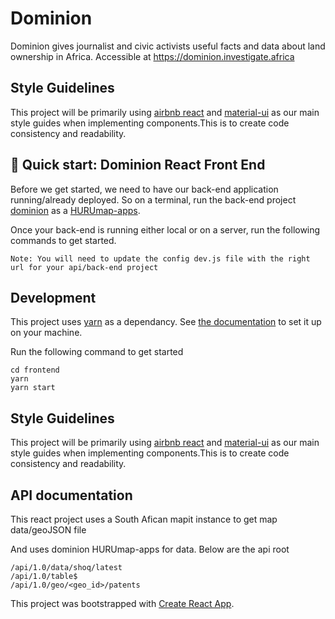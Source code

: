 # Dominion

Dominion gives journalist and civic activists useful facts and data about land ownership in Africa. Accessible at https://dominion.investigate.africa

## Style Guidelines

This project will be primarily using [airbnb react](https://github.com/airbnb/javascript/tree/master/react) and [material-ui](https://material-ui.com/) as our main style guides when implementing components.This is to create code consistency and readability.

## 🚀 Quick start: Dominion React Front End

Before we get started, we need to have our back-end application running/already deployed. So on a terminal, run the back-end project [dominion](https://github.com/CodeForAfrica/HURUmap-apps/tree/feature/dominion-setup/dominion) as a [HURUmap-apps](https://github.com/CodeForAfrica/HURUmap-apps/blob/master/README.md).

Once your back-end is running either local or on a server, run the following commands to get started.

`Note: You will need to update the config dev.js file with the right url for your api/back-end project`

## Development

This project uses [yarn](https://yarnpkg.com/lang/en/) as a dependancy. See [the documentation](https://yarnpkg.com/lang/en/) to set it up on your machine.

Run the following command to get started

```
cd frontend
yarn
yarn start
```

## Style Guidelines

This project will be primarily using [airbnb react](https://github.com/airbnb/javascript/tree/master/react) and [material-ui](https://material-ui.com/) as our main style guides when implementing components.This is to create code consistency and readability.

## API documentation

This react project uses a South Afican mapit instance to get map data/geoJSON file

And uses dominion HURUmap-apps for data. Below are the api root

```
/api/1.0/data/shoq/latest
/api/1.0/table$
/api/1.0/geo/<geo_id>/patents
```

This project was bootstrapped with [Create React App](https://github.com/facebook/create-react-app).
